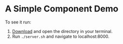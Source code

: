 # A Simple Component Demo

To see it run:

1. [Download][zip] and open the directory in your terminal.
2. Run `./server.sh` and navigate to localhost:8000.

[zip]: ../simple_component.zip?raw=true
